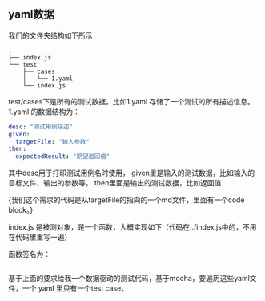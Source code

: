 ## yaml数据

我们的文件夹结构如下所示

```
.
├── index.js
└── test
    ├── cases
    │   └── 1.yaml
    └── index.js

```

test/cases下是所有的测试数据，比如1.yaml 存储了一个测试的所有描述信息。
1.yaml 的数据结构为：

```yaml
desc: "测试用例描述"
given:
  targetFile: "输入参数"
then:
  expectedResult: "期望返回值"
```

其中desc用于打印测试用例名时使用，
given里是输入的测试数据，比如输入的目标文件，输出的参数等。
then里面是输出的测试数据，比如返回值

{我们这个需求的代码是从targetFile的指向的一个md文件，里面有一个code block。}

index.js 是被测对象，是一个函数，大概实现如下（代码在../index.js中的，不用在代码里重写一遍）

函数签名为：
```

```

基于上面的要求给我一个数据驱动的测试代码，基于mocha，要遍历这些yaml文件，一个 yaml 里只有一个test case。
